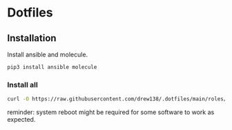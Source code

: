 # Dotfiles

## Installation

Install ansible and molecule.

```bash
pip3 install ansible molecule
```

### Install all

```bash
curl -O https://raw.githubusercontent.com/drew138/.dotfiles/main/roles/scripts/files/install.sh && ./install.sh  && rm install.sh
```

reminder: system reboot might be required for some software to work as expected.
